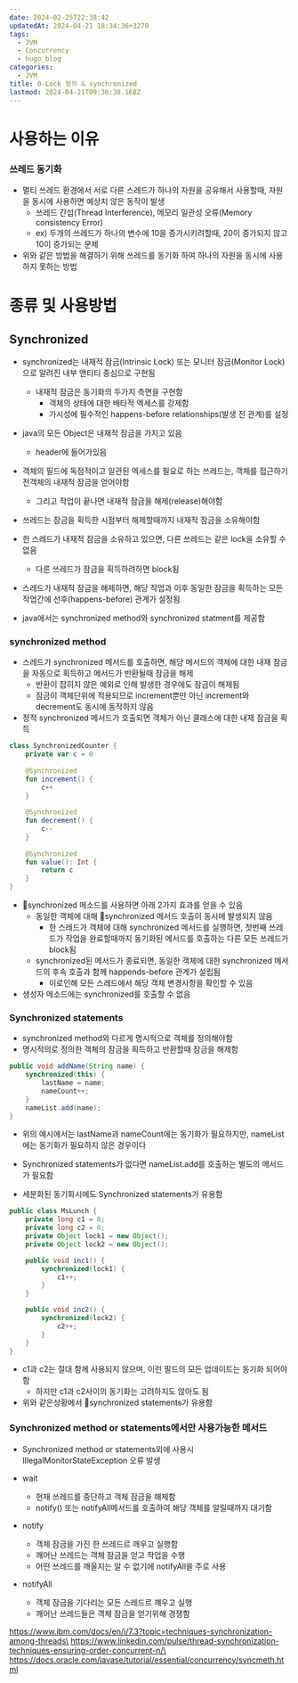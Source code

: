 ```yaml
---
date: 2024-02-25T22:38:42
updatedAt: 2024-04-21 18:34:36+3270
tags:
  - JVM
  - Concurrency
  - hugo_blog
categories:
  - JVM
title: 0-Lock 정의 & synchronized
lastmod: 2024-04-21T09:36:38.168Z
---
```

# 사용하는 이유

### 쓰레드 동기화

* 멀티 쓰레드 환경에서 서로 다른 스레드가 하나의 자원을 공유해서 사용할때, 자원을 동시에 사용하면 예상치 않은 동작이 발생
  * 쓰레드 간섭(Thread Interference), 메모리 일관성 오류(Memory consistency Error)
  * ex) 두개의 쓰레드가 하나의 변수에 10을 증가시키려할때, 20이 증가되지 않고 10이 증가되는 문제
* 위와 같은 방법을 해결하기 위해 쓰레드를 동기화 하여 하나의 자원을 동시에 사용하지 못하는 방법

# 종류 및 사용방법

## Synchronized

* synchronized는 내재적 잠금(Intrinsic Lock) 또는 모니터 잠금(Monitor Lock)으로 알려진 내부 앤티티 중심으로 구현됨
  * 내재적 잠금은 동기화의 두가지 측면을 구현함
    * 객체의 상태에 대한 배타적 엑세스를 강제함
    * 가시성에 필수적인 happens-before relationships(발생 전 관계)를 설정

* java의 모든 Object은 내재적 잠금을 가지고 있음
  * header에 들어가있음

* 객체의 필드에 독점적이고 일관된 엑세스를 필요로 하는 쓰레드는, 객체를 접근하기전객체의 내재적 잠금을 얻어야함
  * 그리고 작업이 끝나면 내재적 잠금을 해제(release)해야함

* 쓰레드는 잠금을 획득한 시점부터 해제할때까지 내재적 잠금을 소유해야함

* 한 스레드가 내재적 잠금을 소유하고 있으면, 다른 쓰레드는 같은 lock을 소유할 수 없음
  * 다른 쓰레드가 잠금을 획득하려하면 block됨

* 스레드가 내재적 잠금을 해제하면, 해당 작업과 이후 동일한 잠금을 획득하는 모든 작업간에 선후(happens-before) 관계가 설정됨

* java에서는 synchronized method와 synchronized statment를 제공함

### synchronized method

* 스레드가 synchronized 메서드를 호출하면, 해당 메서드의 객체에 대한 내재 잠금을 자동으로 획득하고 메서드가 반환될때 잠금을 해제
  * 반환이 잡히지 않은 예외로 인해 발생한 경우에도 잠금이 해제됨
  * 잠금이 객체단위에 적용되므로 increment뿐만 아닌 increment와 decrement도 동시에 동작하지 않음
* 정적 synchronized 메서드가 호출되면 객체가 아닌 클래스에 대한 내재 잠금을 획득

```kotlin
class SynchronizedCounter {  
    private var c = 0  
  
    @Synchronized  
    fun increment() {  
        c++  
    }  
  
    @Synchronized  
    fun decrement() {  
        c--  
    }  
  
    @Synchronized  
    fun value(): Int {  
        return c  
    }  
}
```

* synchronized 메소드를 사용하면 아래 2가지 효과를 얻을 수 있음
  * 동일한 객체에 대해 synchronized 메서드 호출이 동시에 발생되지 않음
    * 한 스레드가 객체에 대해 synchronized 메서드를 실행하면, 첫번째 쓰레드가 작업을 완료할때까지 동기화된 메서드를 호출하는 다른 모든 쓰레드가 block됨
  * synchronized된 메서드가 종료되면, 동일한 객체에 대한 synchronized 메서드의 후속  호출과 함께 happends-before 관계가 설립됨
    * 이로인해 모든 스레드에서 해당 객체 변경사항을 확인할 수 있음
* 생성자 메소드에는 synchronized를 호출할 수 없음

### Synchronized statements

* synchronized method와 다르게 명시적으로 객체를 정의해야함
* 명시적의로 정의한 객체의 잠금을 획득하고 반환할때 잠금을 해제함

```java
public void addName(String name) {
    synchronized(this) {
        lastName = name;
        nameCount++;
    }
    nameList.add(name);
}
```

* 위의 예시에서는 lastName과 nameCount에는 동기화가 필요하지만, nameList에는 동기화가 필요하지 않은 경우이다

* Synchronized statements가 없다면 nameList.add를 호출하는 별도의 메서드가 필요함

* 세분화된 동기화시에도 Synchronized statements가 유용함

```java
public class MsLunch {
    private long c1 = 0;
    private long c2 = 0;
    private Object lock1 = new Object();
    private Object lock2 = new Object();

    public void inc1() {
        synchronized(lock1) {
            c1++;
        }
    }

    public void inc2() {
        synchronized(lock2) {
            c2++;
        }
    }
}
```

* c1과 c2는 절대 함께 사용되지 않으며, 이런 필드의 모든 업데이트는 동기화 되어야함
  * 하지만 c1과 c2사이의 동기화는 고려하지도 않아도 됨
* 위와 같은상황에서 synchronized statements가 유용함

### Synchronized method or statements에서만 사용가능한 메서드

* Synchronized method or statements외에 사용시 IllegalMonitorStateException 오류 발생

* wait
  * 현재 쓰레드를 중단하고 객체 잠금을 해제함
  * notify() 또는 notifyAll메서드를 호출하여 해당 객체를 알릴때까지 대기함

* notify
  * 객체 잠금을 가진 한 쓰레드르 깨우고 실행함
  * 깨어난 쓰레드는 객체 잠금을 얻고 작업을 수행
  * 어떤 쓰레드를 깨울지는 알 수 없기에 notifyAll을 주로 사용

* notifyAll
  * 객체 잠금을 기다리는 모든 스레드르 꺠우고 실행
  * 깨어난 쓰레드들은 객체 잠금을 얻기위해 경쟁함

https://www.ibm.com/docs/en/i/7.3?topic=techniques-synchronization-among-threads\
https://www.linkedin.com/pulse/thread-synchronization-techniques-ensuring-order-concurrent-n/\
https://docs.oracle.com/javase/tutorial/essential/concurrency/syncmeth.html
